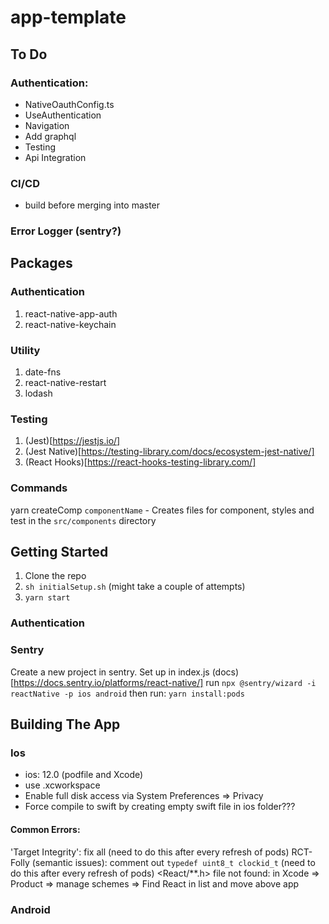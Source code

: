 # app-template

## To Do
### Authentication:
- NativeOauthConfig.ts
- UseAuthentication
- Navigation
- Add graphql
- Testing
- Api Integration

### CI/CD
- build before merging into master

### Error Logger (sentry?)

## Packages

### Authentication
1. react-native-app-auth
2. react-native-keychain

### Utility
1. date-fns
2. react-native-restart
3. lodash

### Testing
1. (Jest)[https://jestjs.io/]
2. (Jest Native)[https://testing-library.com/docs/ecosystem-jest-native/]
3. (React Hooks)[https://react-hooks-testing-library.com/]

### Commands
yarn createComp `componentName` - Creates files for component, styles and test in the `src/components` directory

## Getting Started

1. Clone the repo
2. `sh initialSetup.sh` (might take a couple of attempts) 
3. `yarn start`

### Authentication

### Sentry
Create a new project in sentry.
Set up in index.js (docs)[https://docs.sentry.io/platforms/react-native/]
run
`npx @sentry/wizard -i reactNative -p ios android`
then run:
`yarn install:pods`

## Building The App
### Ios
- ios: 12.0 (podfile and Xcode)
- use .xcworkspace
- Enable full disk access via System Preferences => Privacy
- Force compile to swift by creating empty swift file in ios folder???

#### Common Errors:
'Target Integrity': fix all (need to do this after every refresh of pods)
RCT-Folly (semantic issues): comment out `typedef uint8_t clockid_t` (need to do this after every refresh of pods)
<React/**.h> file not found: in Xcode => Product => manage schemes => Find React in list and move above app

### Android

